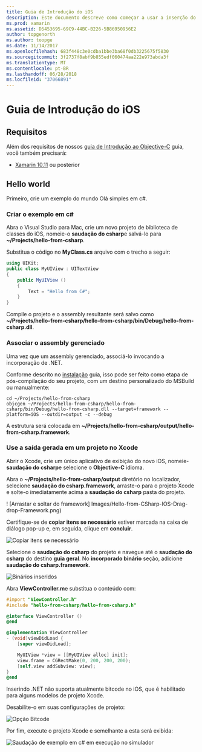 ```yaml
---
title: Guia de Introdução do iOS
description: Este documento descreve como começar a usar a inserção do .NET com iOS. Ele discute os requisitos e apresenta um aplicativo de exemplo para demonstrar como associar um assembly gerenciado e usar a saída em um projeto no Xcode.
ms.prod: xamarin
ms.assetid: D5453695-69C9-44BC-B226-5B86950956E2
author: topgenorth
ms.author: toopge
ms.date: 11/14/2017
ms.openlocfilehash: 683f448c3e0cdba1bbe3ba68f0db3225675f5830
ms.sourcegitcommit: 3f2737f8abf9b855edf060474aa222e973abda3f
ms.translationtype: MT
ms.contentlocale: pt-BR
ms.lasthandoff: 06/28/2018
ms.locfileid: "37066891"
---
```

# <a name="getting-started-with-ios"></a>Guia de Introdução do iOS

## <a name="requirements"></a>Requisitos

Além dos requisitos de nossos [guia de Introdução ao Objective-C](~/tools/dotnet-embedding/get-started/objective-c/index.md) guia, você também precisará:

* [Xamarin 10.11](https://visualstudio.microsoft.com/xamarin/) ou posterior

## <a name="hello-world"></a>Hello world

Primeiro, crie um exemplo do mundo Olá simples em c#.

### <a name="create-c-sample"></a>Criar o exemplo em c#

Abra o Visual Studio para Mac, crie um novo projeto de biblioteca de classes do iOS, nomeie-o **saudação do csharp**e salvá-lo para **~/Projects/hello-from-csharp**.

Substitua o código no **MyClass.cs** arquivo com o trecho a seguir:

```csharp
using UIKit;
public class MyUIView : UITextView
{
    public MyUIView ()
    {
        Text = "Hello from C#";
    }
}
```

Compile o projeto e o assembly resultante será salvo como **~/Projects/hello-from-csharp/hello-from-csharp/bin/Debug/hello-from-csharp.dll**.

### <a name="bind-the-managed-assembly"></a>Associar o assembly gerenciado

Uma vez que um assembly gerenciado, associá-lo invocando a incorporação de .NET.

Conforme descrito no [instalação](~/tools/dotnet-embedding/get-started/install/install.md) guia, isso pode ser feito como etapa de pós-compilação do seu projeto, com um destino personalizado do MSBuild ou manualmente:

```shell
cd ~/Projects/hello-from-csharp
objcgen ~/Projects/hello-from-csharp/hello-from-csharp/bin/Debug/hello-from-csharp.dll --target=framework --platform=iOS --outdir=output -c --debug
```

A estrutura será colocada em **~/Projects/hello-from-csharp/output/hello-from-csharp.framework**.

### <a name="use-the-generated-output-in-an-xcode-project"></a>Use a saída gerada em um projeto no Xcode

Abrir o Xcode, crie um único aplicativo de exibição do novo iOS, nomeie- **saudação do csharp**e selecione o **Objective-C** idioma.

Abra o **~/Projects/hello-from-csharp/output** diretório no localizador, selecione **saudação do csharp.framework**, arraste-o para o projeto Xcode e solte-o imediatamente acima a **saudação do csharp**  pasta do projeto.

! [Arrastar e soltar do framework] Images/Hello-from-CSharp-IOS-Drag-drop-Framework.png)

Certifique-se de **copiar itens se necessário** estiver marcada na caixa de diálogo pop-up e, em seguida, clique em **concluir**.

![Copiar itens se necessário](ios-images/hello-from-csharp-ios-copy-items-if-needed.png)

Selecione o **saudação do csharp** do projeto e navegue até o **saudação do csharp** do destino **guia geral**. No **incorporado binário** seção, adicione **saudação do csharp.framework**.

![Binários inseridos](ios-images/hello-from-csharp-ios-embedded-binaries.png)

Abra **ViewController.m**e substitua o conteúdo com:

```objective-c
#import "ViewController.h"
#include "hello-from-csharp/hello-from-csharp.h"

@interface ViewController ()
@end

@implementation ViewController
- (void)viewDidLoad {
    [super viewDidLoad];

    MyUIView *view = [[MyUIView alloc] init];
    view.frame = CGRectMake(0, 200, 200, 200);
    [self.view addSubview: view];
}
@end
```

Inserindo .NET não suporta atualmente bitcode no iOS, que é habilitado para alguns modelos de projeto Xcode. 

Desabilite-o em suas configurações de projeto:

![Opção Bitcode](../../images/ios-bitcode-option.png)

Por fim, execute o projeto Xcode e semelhante a esta será exibida:

![Saudação de exemplo em c# em execução no simulador](ios-images/hello-from-csharp-ios.png)
